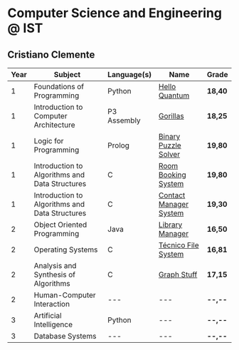 # Computer Science and Engineering @ IST
## Cristiano Clemente

| Year | Subject | Language(s) | Name | Grade |
| ---- | ------- | ----------- | ---- | ----- |
| 1 | Foundations of Programming | Python | [Hello Quantum](/hello-quantum) | **18,40** |
| 1 | Introduction to Computer Architecture | P3 Assembly | [Gorillas](/gorillas) | **18,25** |
| 1 | Logic for Programming | Prolog | [Binary Puzzle Solver](/binary-puzzle-solver) | **19,80** |
| 1 | Introduction to Algorithms and Data Structures | C | [Room Booking System](/room-booking-system) | **19,80** |
| 1 | Introduction to Algorithms and Data Structures | C | [Contact Manager System](/contact-manager-system) | **19,30** |
| 2 | Object Oriented Programming | Java | [Library Manager](/library-manager) | **16,50** |
| 2 | Operating Systems | C | [Técnico File System](/tecnico-fs) | **16,81** |
| 2 | Analysis and Synthesis of Algorithms | C | [Graph Stuff](/graphs) | **17,15** |
| 2 | Human-Computer Interaction | --- | --- | **--,--** |
| 3 | Artificial Intelligence | Python | --- | **--,--** |
| 3 | Database Systems | --- | --- | **--,--** |

